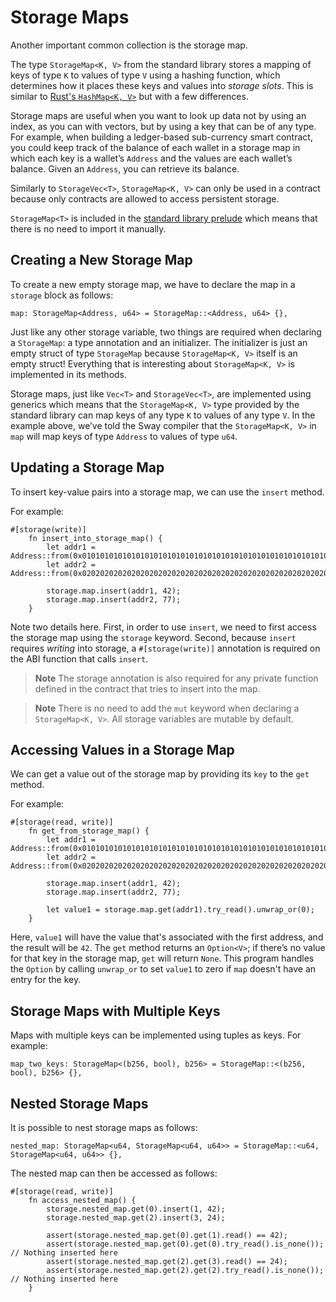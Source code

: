 # Storage Maps

Another important common collection is the storage map.

<!-- This section should explain storage maps in Sway -->
<!-- storage_map:example:start -->
The type `StorageMap<K, V>` from the standard library stores a mapping of keys of type `K` to values of type `V` using a hashing function, which determines how it places these keys and values into _storage slots_. This is similar to [Rust's `HashMap<K, V>`](https://doc.rust-lang.org/std/collections/struct.HashMap.html) but with a few differences.

Storage maps are useful when you want to look up data not by using an index, as you can with vectors, but by using a key that can be of any type. For example, when building a ledger-based sub-currency smart contract, you could keep track of the balance of each wallet in a storage map in which each key is a wallet’s `Address` and the values are each wallet’s balance. Given an `Address`, you can retrieve its balance.

Similarly to `StorageVec<T>`, `StorageMap<K, V>` can only be used in a contract because only contracts are allowed to access persistent storage.

`StorageMap<T>` is included in the [standard library prelude](../introduction/standard_library.md#standard-library-prelude) which means that there is no need to import it manually.
<!-- storage_map:example:end -->

## Creating a New Storage Map

To create a new empty storage map, we have to declare the map in a `storage` block as follows:

```sway
map: StorageMap<Address, u64> = StorageMap::<Address, u64> {},
```

<!-- This section should explain how to implement storage maps in Sway -->
<!-- use_storage_maps:example:start -->
Just like any other storage variable, two things are required when declaring a `StorageMap`: a type annotation and an initializer. The initializer is just an empty struct of type `StorageMap` because `StorageMap<K, V>` itself is an empty struct! Everything that is interesting about `StorageMap<K, V>` is implemented in its methods.

Storage maps, just like `Vec<T>` and `StorageVec<T>`, are implemented using generics which means that the `StorageMap<K, V>` type provided by the standard library can map keys of any type `K` to values of any type `V`. In the example above, we’ve told the Sway compiler that the `StorageMap<K, V>` in `map` will map keys of type `Address` to values of type `u64`.
<!-- use_storage_maps:example:end -->

## Updating a Storage Map

<!-- This section should explain how to update storage maps in Sway -->
<!-- update_storage_maps:example:start -->
To insert key-value pairs into a storage map, we can use the `insert` method.
<!-- update_storage_maps:example:end -->

For example:

```sway
#[storage(write)]
    fn insert_into_storage_map() {
        let addr1 = Address::from(0x0101010101010101010101010101010101010101010101010101010101010101);
        let addr2 = Address::from(0x0202020202020202020202020202020202020202020202020202020202020202);

        storage.map.insert(addr1, 42);
        storage.map.insert(addr2, 77);
    }
```

Note two details here. First, in order to use `insert`, we need to first access the storage map using the `storage` keyword. Second, because `insert` requires _writing_ into storage, a `#[storage(write)]` annotation is required on the ABI function that calls `insert`.

> **Note**
> The storage annotation is also required for any private function defined in the contract that tries to insert into the map.

<!-- markdownlint-disable-line MD028 -->
> **Note**
> There is no need to add the `mut` keyword when declaring a `StorageMap<K, V>`. All storage variables are mutable by default.

## Accessing Values in a Storage Map

<!-- This section should explain how to access storage map values in Sway -->
<!-- access_storage_maps:example:start -->
We can get a value out of the storage map by providing its `key` to the `get` method.
<!-- access_storage_maps:example:end -->

For example:

```sway
#[storage(read, write)]
    fn get_from_storage_map() {
        let addr1 = Address::from(0x0101010101010101010101010101010101010101010101010101010101010101);
        let addr2 = Address::from(0x0202020202020202020202020202020202020202020202020202020202020202);

        storage.map.insert(addr1, 42);
        storage.map.insert(addr2, 77);

        let value1 = storage.map.get(addr1).try_read().unwrap_or(0);
    }
```

Here, `value1` will have the value that's associated with the first address, and the result will be `42`. The `get` method returns an `Option<V>`; if there’s no value for that key in the storage map, `get` will return `None`. This program handles the `Option` by calling `unwrap_or` to set `value1` to zero if `map` doesn't have an entry for the key.

## Storage Maps with Multiple Keys

Maps with multiple keys can be implemented using tuples as keys. For example:

```sway
map_two_keys: StorageMap<(b256, bool), b256> = StorageMap::<(b256, bool), b256> {},
```

## Nested Storage Maps

It is possible to nest storage maps as follows:

```sway
nested_map: StorageMap<u64, StorageMap<u64, u64>> = StorageMap::<u64, StorageMap<u64, u64>> {},
```

The nested map can then be accessed as follows:

```sway
#[storage(read, write)]
    fn access_nested_map() {
        storage.nested_map.get(0).insert(1, 42);
        storage.nested_map.get(2).insert(3, 24);

        assert(storage.nested_map.get(0).get(1).read() == 42);
        assert(storage.nested_map.get(0).get(0).try_read().is_none()); // Nothing inserted here
        assert(storage.nested_map.get(2).get(3).read() == 24);
        assert(storage.nested_map.get(2).get(2).try_read().is_none()); // Nothing inserted here
    }
```
